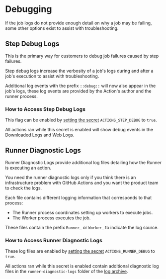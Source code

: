 # Debugging
If the job logs do not provide enough detail on why a job may be failing, some other options exist to assist with troubleshooting.

## Step Debug Logs
This is the primary way for customers to debug job failures caused by step failures.

Step debug logs increase the verbosity of a job's logs during and after a job's execution to assist with troubleshooting.

Additional log events with the prefix `::debug::` will now also appear in the job's logs, these log events are provided by the Action's author and the runner process.

### How to Access Step Debug Logs
This flag can be enabled by [setting the secret](https://help.github.com/en/actions/automating-your-workflow-with-github-actions/creating-and-using-encrypted-secrets#creating-encrypted-secrets) `ACTIONS_STEP_DEBUG` to `true`.

All actions ran while this secret is enabled will show debug events in the [Downloaded Logs](https://help.github.com/en/actions/automating-your-workflow-with-github-actions/managing-a-workflow-run#downloading-logs-and-artifacts) and [Web Logs](https://help.github.com/en/actions/automating-your-workflow-with-github-actions/managing-a-workflow-run#viewing-logs-to-diagnose-failures).

## Runner Diagnostic Logs
Runner Diagnostic Logs provide additional log files detailing how the Runner is executing an action.

You need the runner diagnostic logs only if you think there is an infrastructure problem with GitHub Actions and you want the product team to check the logs.

Each file contains different logging information that corresponds to that process:
  * The Runner process coordinates setting up workers to execute jobs.
  * The Worker process executes the job.

These files contain the prefix `Runner_` or `Worker_` to indicate the log source.

### How to Access Runner Diagnostic Logs
These log files are enabled by [setting the secret](https://help.github.com/en/actions/automating-your-workflow-with-github-actions/creating-and-using-encrypted-secrets#creating-encrypted-secrets) `ACTIONS_RUNNER_DEBUG` to `true`. 

All actions ran while this secret is enabled contain additional diagnostic log files in the `runner-diagnostic-logs` folder of the [log archive](https://help.github.com/en/actions/automating-your-workflow-with-github-actions/managing-a-workflow-run#downloading-logs-and-artifacts).

